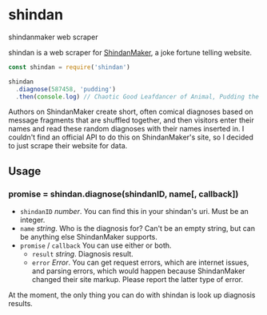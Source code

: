 # shindan
shindanmaker web scraper

shindan is a web scraper for [ShindanMaker](https://en.shindanmaker.com/), a joke fortune telling website.

```js
const shindan = require('shindan')

shindan
  .diagnose(587458, 'pudding')
  .then(console.log) // Chaotic Good Leafdancer of Animal, Pudding the Enlightened.
```

Authors on ShindanMaker create short, often comical diagnoses based on message fragments that are shuffled together, and then visitors enter their names and read these random diagnoses with their names inserted in. I couldn't find an official API to do this on ShindanMaker's site, so I decided to just scrape their website for data.

## Usage

### promise = shindan.diagnose(shindanID, name[, callback])

* `shindanID` *number*. You can find this in your shindan's uri. Must be an integer.
* `name` *string*. Who is the diagnosis for? Can't be an empty string, but can be anything else ShindanMaker supports.
* `promise` / `callback` You can use either or both.
  - `result` *string*. Diagnosis result.
  - `error` *Error*. You can get request errors, which are internet issues, and parsing errors, which would happen because ShindanMaker changed their site markup. Please report the latter type of error.

At the moment, the only thing you can do with shindan is look up diagnosis results.
